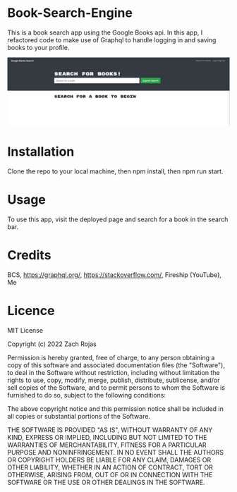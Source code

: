 # Book-Search-Engine

This is a book search app using the Google Books api. In this app, I refactored code to make use of Graphql to handle logging in and saving books to your profile.

![Homepage](./assets/BookSearchScreenshot.png?raw=true "Screenshot")

# Installation

Clone the repo to your local machine, then npm install, then npm run start.

# Usage

To use this app, visit the deployed page and search for a book in the search bar. 

# Credits

BCS, https://graphql.org/, https://stackoverflow.com/, Fireship (YouTube), Me

# Licence 

MIT License

Copyright (c) 2022 Zach Rojas

Permission is hereby granted, free of charge, to any person obtaining a copy
of this software and associated documentation files (the "Software"), to deal
in the Software without restriction, including without limitation the rights
to use, copy, modify, merge, publish, distribute, sublicense, and/or sell
copies of the Software, and to permit persons to whom the Software is
furnished to do so, subject to the following conditions:

The above copyright notice and this permission notice shall be included in all
copies or substantial portions of the Software.

THE SOFTWARE IS PROVIDED "AS IS", WITHOUT WARRANTY OF ANY KIND, EXPRESS OR
IMPLIED, INCLUDING BUT NOT LIMITED TO THE WARRANTIES OF MERCHANTABILITY,
FITNESS FOR A PARTICULAR PURPOSE AND NONINFRINGEMENT. IN NO EVENT SHALL THE
AUTHORS OR COPYRIGHT HOLDERS BE LIABLE FOR ANY CLAIM, DAMAGES OR OTHER
LIABILITY, WHETHER IN AN ACTION OF CONTRACT, TORT OR OTHERWISE, ARISING FROM,
OUT OF OR IN CONNECTION WITH THE SOFTWARE OR THE USE OR OTHER DEALINGS IN THE
SOFTWARE.